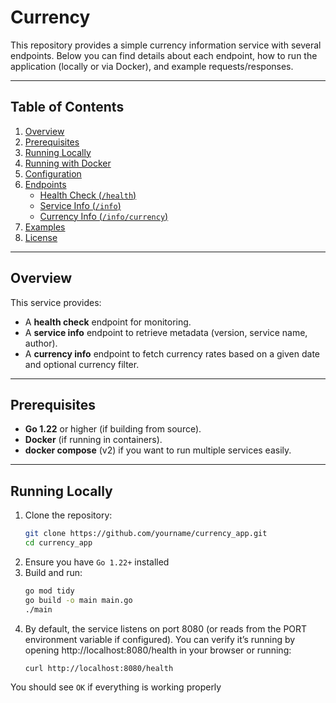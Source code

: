 # Currency

This repository provides a simple currency information service with several endpoints. Below you can find details about each endpoint, how to run the application (locally or via Docker), and example requests/responses.

---

## Table of Contents

1. [Overview](#overview)
2. [Prerequisites](#prerequisites)
3. [Running Locally](#running-locally)
4. [Running with Docker](#running-with-docker)
5. [Configuration](#configuration)
6. [Endpoints](#endpoints)
   - [Health Check (`/health`)](#health-check-health)
   - [Service Info (`/info`)](#service-info-info)
   - [Currency Info (`/info/currency`)](#currency-info-infocurrency)
7. [Examples](#examples)
8. [License](#license)

---

## Overview

This service provides:
- A **health check** endpoint for monitoring.
- A **service info** endpoint to retrieve metadata (version, service name, author).
- A **currency info** endpoint to fetch currency rates based on a given date and optional currency filter.

---

## Prerequisites

- **Go 1.22** or higher (if building from source).
- **Docker** (if running in containers).
- **docker compose** (v2) if you want to run multiple services easily.

---

## Running Locally

1. Clone the repository:
   ```bash
   git clone https://github.com/yourname/currency_app.git
   cd currency_app
   ```
2. Ensure you have `Go 1.22+` installed
3. Build and run:
   ```bash
   go mod tidy
   go build -o main main.go
   ./main
   ```
4. By default, the service listens on port 8080 (or reads from the PORT environment variable if configured). You can verify it’s running by opening http://localhost:8080/health in your browser or running:
   ```bash
   curl http://localhost:8080/health
   ```
You should see `OK` if everything is working properly

